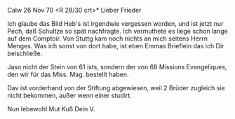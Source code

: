  Calw 26 Nov 70
 <R 28/30 crt>*
Lieber Frieder

Ich glaube das Bild Heb's ist irgendwie vergessen worden, und ist jetzt nur Pech, daß Schultze so spät nachfragte. Ich vermuthete es liege schon lange auf dem Comptoir. Von Stuttg kam noch nichts an mich seitens Herrn Menges. 
Was ich sonst von dort habe, ist eben Emmas Brieflein das ich Dir beischließe.

Jaso nicht der Stein von 61 ists, sondern der von 68 Missions Evangeliques, den wir für das Miss. Mag. bestellt haben.

Dav ist vorderhand von der Stiftung abgewiesen, weil 2 Brüder zugleich sie nicht bekommen, außer wenn einer studirt.

 Nun lebewohl
 Mut Kuß
 Dein V.

